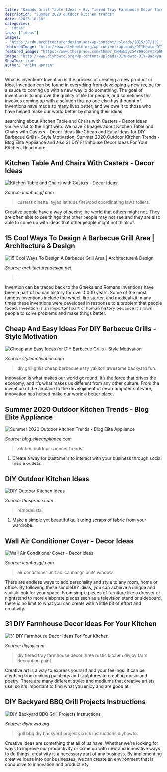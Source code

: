```yaml
---
title: "Kamado Grill Table Ideas ~ Diy Tiered Tray Farmhouse Decor Three Rustic Kitchen Diyjoy Farm Decoration Paint"
description: "Summer 2020 outdoor kitchen trends"
date: "2023-10-18"
categories:
- "ideas"
tags: ["ideas"]
images:
- "https://cdn.architecturendesign.net/wp-content/uploads/2015/07/131.jpg"
featuredImage: "http://www.diyhowto.org/wp-content/uploads/DIYHowto-DIY-Backyard-Grill-Projects-05-521x1024.jpg"
featured_image: "https://www.thespruce.com/thmb/_OHHwW3yzS4Y99oGrvtPphN8-pw=/960x0/filters:no_upscale():max_bytes(150000):strip_icc()/egg-outside-kitchen-remodelista-56a576bb5f9b58b7d0dd0a80.jpg"
image: "http://www.diyhowto.org/wp-content/uploads/DIYHowto-DIY-Backyard-Grill-Projects-05-521x1024.jpg"
ShowToc: true
author: "Anika Hansen"
---
```



What is invention?
Invention is the process of creating a new product or idea. Invention can be found in everything from developing a new recipe for a sauce to coming up with a new way to do something. The goal of invention is to improve the quality of life for people, and sometimes this involves coming up with a solution that no one else has thought of. Inventions have made so many lives better, and we owe it to those who have helped make our world better by sharing their ideas.

	

		
searching about Kitchen Table and Chairs with Casters - Decor Ideas you've visit to the right web. We have 8 Images about Kitchen Table and Chairs with Casters - Decor Ideas like Cheap and Easy Ideas for DIY Barbecue Grills - Style Motivation, Summer 2020 Outdoor Kitchen Trends - Blog Elite Appliance and also 31 DIY Farmhouse Decor Ideas For Your Kitchen. Read more:
		
    
## Kitchen Table And Chairs With Casters - Decor Ideas

<img loading=lazy src="https://www.icanhasgif.com/wp-content/uploads/2015/03/Kitchen-Table-and-Chairs-with-Casters.jpg" onerror="this.onerror=null;this.src='https://tse4.mm.bing.net/th?id=OIP.lmXWBFchBM9y_6wj-ba32wHaFl&amp;pid=15.1';" alt="Kitchen Table and Chairs with Casters - Decor Ideas">

_Source: icanhasgif.com_

>casters dinette layjao latitude firewood coordinating laws rollers. 

	

Creative people have a way of seeing the world that others might not. They are often able to see things that other people may not see and they are also able to come up with ideas that other people might not think of.

    
## 15 Cool Ways To Design A Barbecue Grill Area | Architecture &amp; Design

<img loading=lazy src="https://cdn.architecturendesign.net/wp-content/uploads/2015/07/131.jpg" onerror="this.onerror=null;this.src='https://tse1.mm.bing.net/th?id=OIP.tqJwsaoTX_6Hs6jCTtVjogHaKB&amp;pid=15.1';" alt="15 Cool Ways To Design A Barbecue Grill Area | Architecture &amp; Design">

_Source: architecturendesign.net_

>. 

	

Invention can be traced back to the Greeks and Romans
Inventions have been a part of human history for over 4,000 years. Some of the most famous inventions include the wheel, fire starter, and medical kit. many times these inventions were developed in response to a problem that people faced. Invention is an important part of human history because it allows people to solve problems and make things better.

    
## Cheap And Easy Ideas For DIY Barbecue Grills - Style Motivation

<img loading=lazy src="https://www.diyncrafts.com/wp-content/uploads/2018/04/10-yakitori-grill.jpg" onerror="this.onerror=null;this.src='https://tse4.mm.bing.net/th?id=OIP.phYbQTPv3rN2LxUcC2X5QQHaLL&amp;pid=15.1';" alt="Cheap and Easy Ideas for DIY Barbecue Grills - Style Motivation">

_Source: stylemotivation.com_

>diy grill grills cheap barbecue easy yakitori awesome backyard fun. 

	

Innovation is what makes our world go round. It’s the force that drives the economy, and it’s what makes us different from any other culture. From the invention of the airplane to the development of new computer software, innovation has helped make our world a better place.

    
## Summer 2020 Outdoor Kitchen Trends - Blog Elite Appliance

<img loading=lazy src="https://blog.eliteappliance.com/wp-content/uploads/2020/07/Outdoor-Kitchen-Trends-1-e1594669226915.png" onerror="this.onerror=null;this.src='https://tse1.mm.bing.net/th?id=OIP.J2MrDt1Q3u7RaRCv5OFvgQHaF8&amp;pid=15.1';" alt="Summer 2020 Outdoor Kitchen Trends - Blog Elite Appliance">

_Source: blog.eliteappliance.com_

>kitchen outdoor summer trends. 

	

1. Create a way for customers to interact with your business through social media outlets.

    
## DIY Outdoor Kitchen Ideas

<img loading=lazy src="https://www.thespruce.com/thmb/_OHHwW3yzS4Y99oGrvtPphN8-pw=/960x0/filters:no_upscale():max_bytes(150000):strip_icc()/egg-outside-kitchen-remodelista-56a576bb5f9b58b7d0dd0a80.jpg" onerror="this.onerror=null;this.src='https://tse4.mm.bing.net/th?id=OIP.FJEy-LeLqdyj7nxK15AhiAHaLH&amp;pid=15.1';" alt="DIY Outdoor Kitchen Ideas">

_Source: thespruce.com_

>remodelista. 

	

1. Make a simple yet beautiful quilt using scraps of fabric from your wardrobe.

    
## Wall Air Conditioner Cover - Decor Ideas

<img loading=lazy src="https://www.icanhasgif.com/wp-content/uploads/2015/09/Wall-Air-Conditioner-Cover-1024x768.jpg" onerror="this.onerror=null;this.src='https://tse1.mm.bing.net/th?id=OIP.BMA6MUeY37-JASL5xFuIIQHaFj&amp;pid=15.1';" alt="Wall Air Conditioner Cover - Decor Ideas">

_Source: icanhasgif.com_

>air conditioner unit ac icanhasgif units window. 

	

There are endless ways to add personality and style to any room, home or office. By following these simpleDIY ideas, you can achieve a unique and stylish look for your space. From simple pieces of furniture like a dresser or nightstand to more elaborate pieces such as a television stand or sideboard, there is no limit to what you can create with a little bit of effort and creativity.

    
## 31 DIY Farmhouse Decor Ideas For Your Kitchen

<img loading=lazy src="http://diyjoy.com/wp-content/uploads/2016/11/DIY-Three-Tiered-Tray.jpg" onerror="this.onerror=null;this.src='https://tse4.mm.bing.net/th?id=OIP.AfgppBk89BCueE1jzBXZ4wHaLF&amp;pid=15.1';" alt="31 DIY Farmhouse Decor Ideas For Your Kitchen">

_Source: diyjoy.com_

>diy tiered tray farmhouse decor three rustic kitchen diyjoy farm decoration paint. 

	

Creative art is a way to express yourself and your feelings. It can be anything from making paintings and sculptures to creating music and poetry. There are many different styles and mediums that creative artists use, so it's important to find what you enjoy and are good at.

    
## DIY Backyard BBQ Grill Projects Instructions

<img loading=lazy src="http://www.diyhowto.org/wp-content/uploads/DIYHowto-DIY-Backyard-Grill-Projects-05-521x1024.jpg" onerror="this.onerror=null;this.src='https://tse3.mm.bing.net/th?id=OIP.6ph-1l1FxWvDymRSi8NATgHaOj&amp;pid=15.1';" alt="DIY Backyard BBQ Grill Projects Instructions">

_Source: diyhowto.org_

>grill bbq diy backyard projects brick instructions diyhowto. 

	

Creative ideas are something that all of us have. Whether we’re looking for ways to improve our productivity or come up with new and innovative ways to do things, creativity is a necessary part of any business. By implementing creative ideas into our businesses, we can create an environment that is conducive to innovation and productivity.

